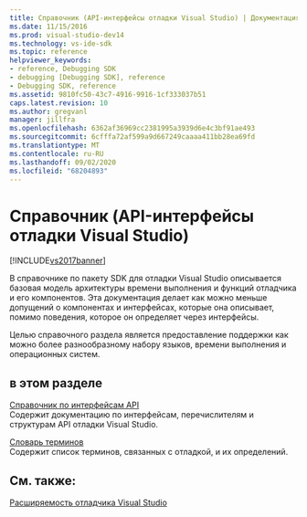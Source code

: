 ```yaml
---
title: Справочник (API-интерфейсы отладки Visual Studio) | Документация Майкрософт
ms.date: 11/15/2016
ms.prod: visual-studio-dev14
ms.technology: vs-ide-sdk
ms.topic: reference
helpviewer_keywords:
- reference, Debugging SDK
- debugging [Debugging SDK], reference
- Debugging SDK, reference
ms.assetid: 9810fc50-43c7-4916-9916-1cf333037b51
caps.latest.revision: 10
ms.author: gregvanl
manager: jillfra
ms.openlocfilehash: 6362af36969cc2381995a3939d6e4c3bf91ae493
ms.sourcegitcommit: 6cfffa72af599a9d667249caaaa411bb28ea69fd
ms.translationtype: MT
ms.contentlocale: ru-RU
ms.lasthandoff: 09/02/2020
ms.locfileid: "68204893"
---
```

# <a name="reference-visual-studio-debugging-apis"></a>Справочник (API-интерфейсы отладки Visual Studio)
[!INCLUDE[vs2017banner](../../../includes/vs2017banner.md)]

В справочнике по пакету SDK для отладки Visual Studio описывается базовая модель архитектуры времени выполнения и функций отладчика и его компонентов. Эта документация делает как можно меньше допущений о компонентах и интерфейсах, которые она описывает, помимо поведения, которое он определяет через интерфейсы.  
  
 Целью справочного раздела является предоставление поддержки как можно более разнообразному набору языков, времени выполнения и операционных систем.  
  
## <a name="in-this-section"></a>в этом разделе  
 [Справочник по интерфейсам API](../../../extensibility/debugger/reference/api-reference-visual-studio-debugging.md)  
 Содержит документацию по интерфейсам, перечислителям и структурам API отладки Visual Studio.  
  
 [Словарь терминов](../../../extensibility/debugger/reference/visual-studio-debugger-glossary.md)  
 Содержит список терминов, связанных с отладкой, и их определений.  
  
## <a name="see-also"></a>См. также:  
 [Расширяемость отладчика Visual Studio](../../../extensibility/debugger/visual-studio-debugger-extensibility.md)
